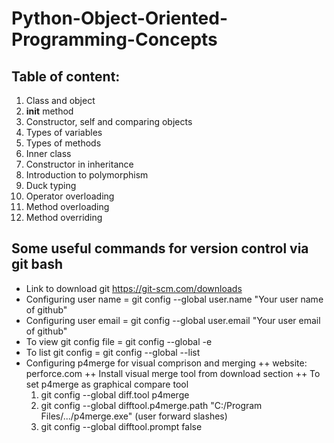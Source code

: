 # Python-Object-Oriented-Programming-Concepts

## Table of content: 
 1. Class and object  
 2. __init__ method 
 3. Constructor, self and comparing objects 
 4. Types of variables 
 5. Types of methods  
 6. Inner class  
 7. Constructor in inheritance  
 8. Introduction to polymorphism  
 9. Duck typing  
 10. Operator overloading 
 11. Method overloading
 12. Method overriding

## Some useful commands for version control via git bash

+ Link to download git 
https://git-scm.com/downloads
+ Configuring user name = git config --global user.name "Your user name of github" 
+ Configuring user email = git config --global user.email "Your user email of github" 
+ To view git config file = git config --global -e
+ To list git config = git config --global --list
+ Configuring p4merge for visual comprison and merging 
 ++ website: perforce.com
 ++ Install visual merge tool from download section 
 ++ To set p4merge as graphical compare tool 
   1. git config --global diff.tool p4merge
   2. git config --global difftool.p4merge.path "C:/Program Files/.../p4merge.exe" (user forward slashes)
   3. git config --global difftool.prompt false


